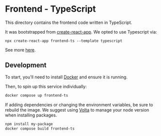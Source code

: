 # Frontend - TypeScript

This directory contains the frontend code written in TypeScript.

It was bootstrapped from [create-react-app](https://create-react-app.dev/). We opted to use Typescript via:
```shell
npx create-react-app frontend-ts --template typescript
```
See more [here](https://create-react-app.dev/docs/adding-typescript/).


## Development

To start, you'll need to install [Docker](https://docs.docker.com/engine/install/) and ensure it is running.

Then, to spin up this service individually:

```bash
docker compose up frontend-ts
```

If adding dependencies or changing the environment variables, be sure to rebuild the image. We suggest using [Volta](https://volta.sh/) to manage your node version when installing packages.

```bash
npm install my-package
docker compose build frontend-ts
```
